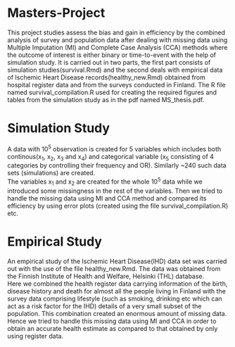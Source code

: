 # Masters-Project
This project studies assess the bias and gain in efficiency by the combined analysis of survey and population data after dealing with missing data using Multiple Imputation (MI) and Complete Case Analysis (CCA) methods where the outcome of interest is either binary or time-to-event with the help of simulation study. 
It is carried out in two parts, the first part consists of simulation studies(survival.Rmd) and the second deals with empirical data of Ischemic Heart Disease records(healthy_new.Rmd) obtained from hospital register data and from the surveys conducted in Finland. The R file named survival_compilation.R used for creating the required figures and tables from the simulation study as in the pdf named MS_thesis.pdf.  
# Simulation Study
A data with 10<sup>5</sup> observation is created for 5 variables which includes both continous(x<sub>1</sub>, x<sub>2</sub>, x<sub>3</sub> and x<sub>4</sub>) and categorical variable (x<sub>5</sub> consisting of 4 categories by controlling their frequency and OR). Similarly ~240 such data sets (simulations) are created.\
The variables x<sub>1</sub> and x<sub>2</sub> are created for the whole 10<sup>5</sup> data while we introduced some missingness in the rest of the variables. Then we tried to handle the missing data using MI and CCA method and compared its efficiency by using error plots (created using the file survival_compilation.R) etc.   
# Empirical Study
An empirical study of the Ischemic Heart Disease(IHD) data set was carried out with the use of the file healthy_new.Rmd. The data was obtained from the Finnish Institute of Health and Welfare, Helsinki (THL) database.\
Here we combined the health register data carrying information of the birth, disease history and death for almost all the people living in Finland with the survey data comprising lifestyle (such as smoking, drinking etc which can act as a risk factor for the IHD) details of a very small subset of the population. This combination created an enormous amount of missing data.\
Hence we tried to handle this missing data using MI and CCA in order to obtain an accurate health estimate as compared to that obtained by only using register data. 
